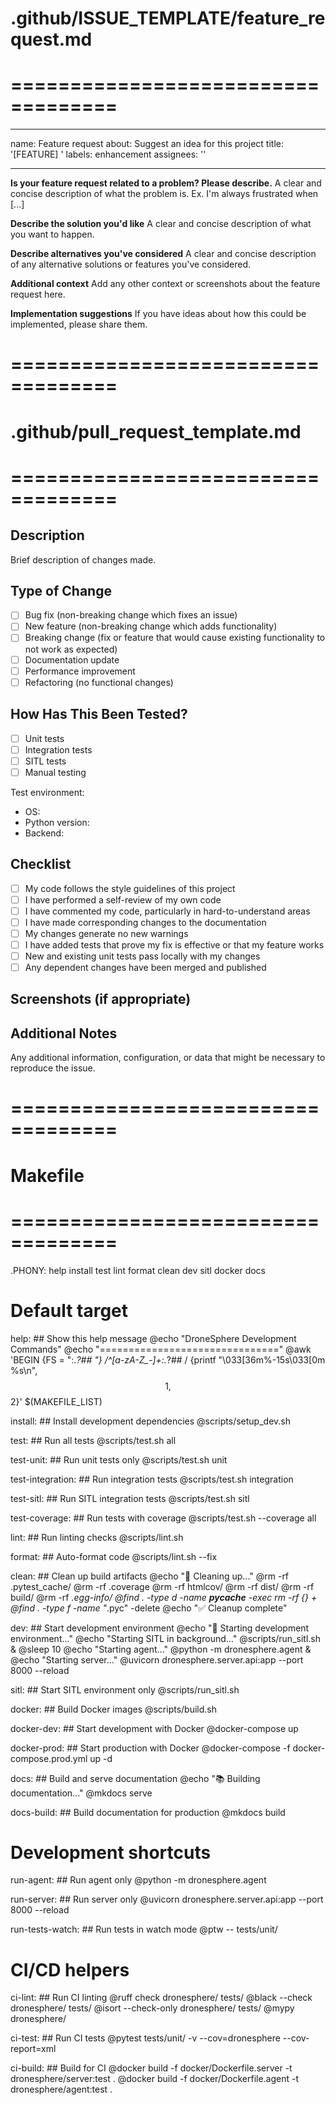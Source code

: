# .github/ISSUE_TEMPLATE/feature_request.md
# ===================================

---
name: Feature request
about: Suggest an idea for this project
title: '[FEATURE] '
labels: enhancement
assignees: ''

---

**Is your feature request related to a problem? Please describe.**
A clear and concise description of what the problem is. Ex. I'm always frustrated when [...]

**Describe the solution you'd like**
A clear and concise description of what you want to happen.

**Describe alternatives you've considered**
A clear and concise description of any alternative solutions or features you've considered.

**Additional context**
Add any other context or screenshots about the feature request here.

**Implementation suggestions**
If you have ideas about how this could be implemented, please share them.

# ===================================

# .github/pull_request_template.md
# ===================================

## Description

Brief description of changes made.

## Type of Change

- [ ] Bug fix (non-breaking change which fixes an issue)
- [ ] New feature (non-breaking change which adds functionality)
- [ ] Breaking change (fix or feature that would cause existing functionality to not work as expected)
- [ ] Documentation update
- [ ] Performance improvement
- [ ] Refactoring (no functional changes)

## How Has This Been Tested?

- [ ] Unit tests
- [ ] Integration tests
- [ ] SITL tests
- [ ] Manual testing

Test environment:
- OS: 
- Python version:
- Backend:

## Checklist

- [ ] My code follows the style guidelines of this project
- [ ] I have performed a self-review of my own code
- [ ] I have commented my code, particularly in hard-to-understand areas
- [ ] I have made corresponding changes to the documentation
- [ ] My changes generate no new warnings
- [ ] I have added tests that prove my fix is effective or that my feature works
- [ ] New and existing unit tests pass locally with my changes
- [ ] Any dependent changes have been merged and published

## Screenshots (if appropriate)

## Additional Notes

Any additional information, configuration, or data that might be necessary to reproduce the issue.

# ===================================

# Makefile
# ===================================

.PHONY: help install test lint format clean dev sitl docker docs

# Default target
help: ## Show this help message
	@echo "DroneSphere Development Commands"
	@echo "==============================="
	@awk 'BEGIN {FS = ":.*?## "} /^[a-zA-Z_-]+:.*?## / {printf "\033[36m%-15s\033[0m %s\n", $$1, $$2}' $(MAKEFILE_LIST)

install: ## Install development dependencies
	@scripts/setup_dev.sh

test: ## Run all tests
	@scripts/test.sh all

test-unit: ## Run unit tests only
	@scripts/test.sh unit

test-integration: ## Run integration tests
	@scripts/test.sh integration

test-sitl: ## Run SITL integration tests
	@scripts/test.sh sitl

test-coverage: ## Run tests with coverage
	@scripts/test.sh --coverage all

lint: ## Run linting checks
	@scripts/lint.sh

format: ## Auto-format code
	@scripts/lint.sh --fix

clean: ## Clean up build artifacts
	@echo "🧹 Cleaning up..."
	@rm -rf .pytest_cache/
	@rm -rf .coverage
	@rm -rf htmlcov/
	@rm -rf dist/
	@rm -rf build/
	@rm -rf *.egg-info/
	@find . -type d -name __pycache__ -exec rm -rf {} +
	@find . -type f -name "*.pyc" -delete
	@echo "✅ Cleanup complete"

dev: ## Start development environment
	@echo "🚀 Starting development environment..."
	@echo "Starting SITL in background..."
	@scripts/run_sitl.sh &
	@sleep 10
	@echo "Starting agent..."
	@python -m dronesphere.agent &
	@echo "Starting server..."
	@uvicorn dronesphere.server.api:app --port 8000 --reload

sitl: ## Start SITL environment only
	@scripts/run_sitl.sh

docker: ## Build Docker images
	@scripts/build.sh

docker-dev: ## Start development with Docker
	@docker-compose up

docker-prod: ## Start production with Docker
	@docker-compose -f docker-compose.prod.yml up -d

docs: ## Build and serve documentation
	@echo "📚 Building documentation..."
	@mkdocs serve

docs-build: ## Build documentation for production
	@mkdocs build

# Development shortcuts
run-agent: ## Run agent only
	@python -m dronesphere.agent

run-server: ## Run server only
	@uvicorn dronesphere.server.api:app --port 8000 --reload

run-tests-watch: ## Run tests in watch mode
	@ptw -- tests/unit/

# CI/CD helpers
ci-lint: ## Run CI linting
	@ruff check dronesphere/ tests/
	@black --check dronesphere/ tests/
	@isort --check-only dronesphere/ tests/
	@mypy dronesphere/

ci-test: ## Run CI tests
	@pytest tests/unit/ -v --cov=dronesphere --cov-report=xml

ci-build: ## Build for CI
	@docker build -f docker/Dockerfile.server -t dronesphere/server:test .
	@docker build -f docker/Dockerfile.agent -t dronesphere/agent:test .